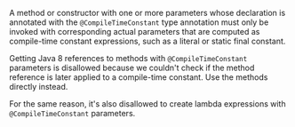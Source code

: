 A method or constructor with one or more parameters whose declaration is
annotated with the `@CompileTimeConstant` type annotation must only be invoked
with corresponding actual parameters that are computed as compile-time constant
expressions, such as a literal or static final constant.

Getting Java 8 references to methods with `@CompileTimeConstant` parameters is
disallowed because we couldn't check if the method reference is later applied
to a compile-time constant. Use the methods directly instead.


For the same reason, it's also disallowed to create lambda expressions with
`@CompileTimeConstant` parameters.
